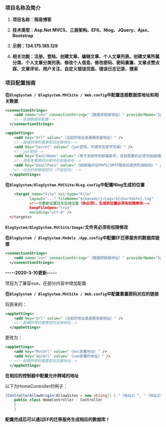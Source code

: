 ### 项目名称及简介
1. **项目名称：简易博客**

1. **技术类型：Asp.Net MVC5、三层架构、EF6、Nlog、JQuery、Ajax、Bootstrap**

1. **示例：134.175.185.129**

1. **相关功能：注册、登陆、创建文章、编辑文章、个人文章列表、创建文章所属分类、个人文章分类列表、修改个人信息、修改密码、密码重置、文章点赞点踩、文章评论、用户关注、自定义错误页面、错误日志记录、搜索**

### 项目配置指南

**在`BlogSystem / BlogSystem.MVCSite / Web.config`中配置连接数据库地址和相关数据**

```xml
<connectionStrings>
    <add name="con" connectionString="（数据库链接地址）" providerName="System.Data.SqlClient" ></add>
    <!--连接数据库配置-->
  </connectionStrings>
```

```xml
<appSettings>
    <add key="Url" value="（当前的地址或者服务器地址）" />
    <!--邮箱附带的重置密码连接地址-->
    <add key="Secret" value="（jwt密钥，可填写任意字符串）" />
    <!--jwt密钥-->
    <add key="EmailName" value="（用于发邮件的邮箱账号，目前配置的必须为QQ邮箱）" />
    <!--用来发重置密码邮件的邮箱账号-->
    <add key="EmailPass" value="（QQ邮箱开启POP3/SMTP服务后提供的授权码）" />
    <!--对应的邮箱授权码（不是密码）-->
  </appSettings>
```

**在`BlogSystem/BlogSystem.MVCSite/NLog.config`中配置Nlog生成的位置**

```xml
    <target name="file" xsi:type="File"
           layout="..." fileName="${basedir}/Logs/${shortdate}.log"
		   <!--可重新设置日志生成位置（非必须），生成的位置必须有权限修改-->
           keepFileOpen="true"
           encoding="utf-8" />
  </targets>
```

**`BlogSystem/BlogSystem.MVCSite/Image/`文件夹必须有权限修改**

**在`BlogSystem / BlogSystem.Models /App.config`中配置EF迁移服务的数据库链接**

```xml
<connectionStrings>
    <add name="con" connectionString="（数据库链接地址）" providerName="System.Data.SqlClient" />
  </connectionStrings>
```

**-----2020-3-10更新-----**

项目为了兼容vue，在部分内容中增加配置

**在`BlogSystem / BlogSystem.MVCSite / Web.config`中配置重置密码对应的链接**

将原来的：
```xml
<appSettings>
    <add key="Url" value="（当前的地址或者服务器地址）" />
    <!--邮箱附带的重置密码连接地址-->
  </appSettings>
```
更改为：
```xml
<appSettings>
    <add key="MvcUrl" value="（mvc部署地址）" />
    <add key="ApiUrl" value="（vue部署的地址）" />
    <!--邮箱附带的重置密码连接地址-->
  </appSettings>
```

**在相应的控制器中配置允许跨域的地址**

以下为HomeController的例子：
```csharp
[ControllerAllowOrigin(AllowSites = new string[] { "（地址1）", "（地址2）"})]
    public class HomeController : Controller
    {
	}
```


**配置完成后可以通过EF的迁移服务生成相应的数据库！**
